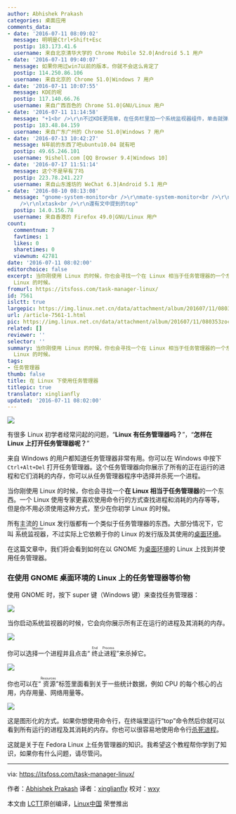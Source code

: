 ```yaml
---
author: Abhishek Prakash
categories: 桌面应用
comments_data:
- date: '2016-07-11 08:09:02'
  message: 明明是Ctrl+Shift+Esc
  postip: 183.173.41.6
  username: 来自北京清华大学的 Chrome Mobile 52.0|Android 5.1 用户
- date: '2016-07-11 09:40:07'
  message: 如果你用过win7以前的版本，你就不会这么肯定了
  postip: 114.250.86.106
  username: 来自北京的 Chrome 51.0|Windows 7 用户
- date: '2016-07-11 10:07:55'
  message: KDE的呢
  postip: 117.140.66.76
  username: 来自广西百色的 Chrome 51.0|GNU/Linux 用户
- date: '2016-07-11 11:14:58'
  message: "+1<br />\r\n不过KDE更简单，在任务栏里加一个系统监视器组件，单击就弹出任务管理器了。"
  postip: 183.48.84.159
  username: 来自广东广州的 Chrome 51.0|Windows 7 用户
- date: '2016-07-13 10:42:27'
  message: N年前的东西了吧ubuntu10.04 就有吧
  postip: 49.65.246.101
  username: 9ishell.com [QQ Browser 9.4|Windows 10]
- date: '2016-07-17 11:51:14'
  message: 这个不是早有了吗
  postip: 223.78.241.227
  username: 来自山东潍坊的 WeChat 6.3|Android 5.1 用户
- date: '2016-08-10 08:13:08'
  message: "gnome-system-monitor<br />\r\nmate-system-monitor<br />\r\nksysguard<br
    />\r\nlxtask<br />\r\n還有文中提到的top"
  postip: 14.0.156.78
  username: 来自香港的 Firefox 49.0|GNU/Linux 用户
count:
  commentnum: 7
  favtimes: 1
  likes: 0
  sharetimes: 0
  viewnum: 42781
date: '2016-07-11 08:02:00'
editorchoice: false
excerpt: 当你刚使用 Linux 的时候，你也会寻找一个在 Linux 相当于任务管理器的一个东西。一个 Linux 使用专家更喜欢使用命令行的方式查找进程和消耗的内存等等，但是你不用必须使用这种方式，至少在你初学
  Linux 的时候。
fromurl: https://itsfoss.com/task-manager-linux/
id: 7561
islctt: true
largepic: https://img.linux.net.cn/data/attachment/album/201607/11/080353zocqvyqkfk9dsft9.jpg
url: /article-7561-1.html
pic: https://img.linux.net.cn/data/attachment/album/201607/11/080353zocqvyqkfk9dsft9.jpg.thumb.jpg
related: []
reviewer: ''
selector: ''
summary: 当你刚使用 Linux 的时候，你也会寻找一个在 Linux 相当于任务管理器的一个东西。一个 Linux 使用专家更喜欢使用命令行的方式查找进程和消耗的内存等等，但是你不用必须使用这种方式，至少在你初学
  Linux 的时候。
tags:
- 任务管理器
thumb: false
title: 在 Linux 下使用任务管理器
titlepic: true
translator: xinglianfly
updated: '2016-07-11 08:02:00'
---
```


![](https://img.linux.net.cn/data/attachment/album/201607/11/080353zocqvyqkfk9dsft9.jpg)


有很多 Linux 初学者经常问起的问题，“**Linux 有任务管理器吗？**”，“**怎样在 Linux 上打开任务管理器呢？**”


来自 Windows 的用户都知道任务管理器非常有用。你可以在 Windows 中按下 `Ctrl+Alt+Del` 打开任务管理器。这个任务管理器向你展示了所有的正在运行的进程和它们消耗的内存，你可以从任务管理器程序中选择并杀死一个进程。


当你刚使用 Linux 的时候，你也会寻找一个**在 Linux 相当于任务管理器**的一个东西。一个 Linux 使用专家更喜欢使用命令行的方式查找进程和消耗的内存等等，但是你不用必须使用这种方式，至少在你初学 Linux 的时候。


所有主流的 Linux 发行版都有一个类似于任务管理器的东西。大部分情况下，它叫<ruby> 系统监视器 <rp>  （ </rp> <rt>  System Monitor </rt> <rp>  ） </rp></ruby>，不过实际上它依赖于你的 Linux 的发行版及其使用的[桌面环境](https://wiki.archlinux.org/index.php/desktop_environment)。


在这篇文章中，我们将会看到如何在以 GNOME 为[桌面环境](https://itsfoss.com/best-linux-desktop-environments/)的 Linux 上找到并使用任务管理器。


### 在使用 GNOME 桌面环境的 Linux 上的任务管理器等价物


使用 GNOME 时，按下 super 键（Windows 键）来查找任务管理器：


![](https://img.linux.net.cn/data/attachment/album/201607/11/080407m1gr5r5qklj58qj2.png)


当你启动系统监视器的时候，它会向你展示所有正在运行的进程及其消耗的内存。


![](https://img.linux.net.cn/data/attachment/album/201607/11/080427thwmuia2ugd43iu1.jpeg)


你可以选择一个进程并且点击“<ruby> 终止进程 <rp>  （ </rp> <rt>  End Process </rt> <rp>  ） </rp></ruby>”来杀掉它。


![](https://img.linux.net.cn/data/attachment/album/201607/11/080438nw4wrrjmx5w4omm8.png)


你也可以在“<ruby> 资源 <rp>  （ </rp> <rt>  Resources </rt> <rp>  ） </rp></ruby>”标签里面看到关于一些统计数据，例如 CPU 的每个核心的占用，内存用量、网络用量等。


![](https://img.linux.net.cn/data/attachment/album/201607/11/080454aw6mmyf8ywyvf6jf.png)


这是图形化的方式。如果你想使用命令行，在终端里运行“top”命令然后你就可以看到所有运行的进程及其消耗的内存。你也可以很容易地使用命令行[杀死进程](https://itsfoss.com/how-to-find-the-process-id-of-a-program-and-kill-it-quick-tip/)。


这就是关于在 Fedora Linux 上任务管理器的知识。我希望这个教程帮你学到了知识，如果你有什么问题，请尽管问。




---


via: <https://itsfoss.com/task-manager-linux/>


作者：[Abhishek Prakash](https://itsfoss.com/author/abhishek/) 译者：[xinglianfly](https://github.com/xinglianfly) 校对：[wxy](https://github.com/wxy)


本文由 [LCTT](https://github.com/LCTT/TranslateProject)原创编译，[Linux中国](https://linux.cn/) 荣誉推出